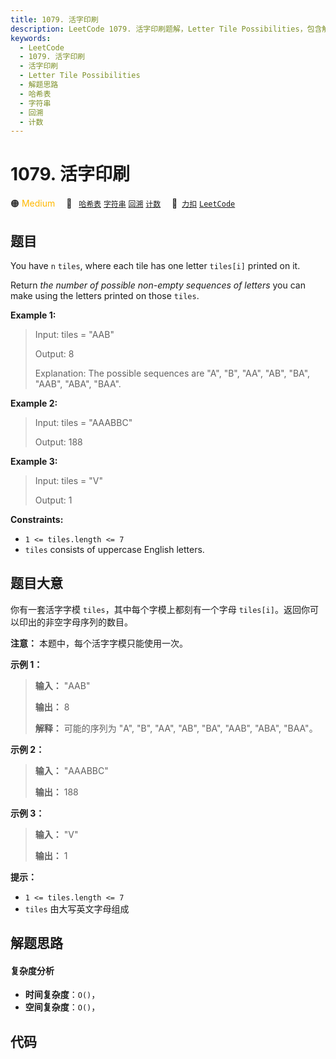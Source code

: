 ```yaml
---
title: 1079. 活字印刷
description: LeetCode 1079. 活字印刷题解，Letter Tile Possibilities，包含解题思路、复杂度分析以及完整的 JavaScript 代码实现。
keywords:
  - LeetCode
  - 1079. 活字印刷
  - 活字印刷
  - Letter Tile Possibilities
  - 解题思路
  - 哈希表
  - 字符串
  - 回溯
  - 计数
---
```


# 1079. 活字印刷

🟠 <font color=#ffb800>Medium</font>&emsp; 🔖&ensp; [`哈希表`](/tag/hash-table.md) [`字符串`](/tag/string.md) [`回溯`](/tag/backtracking.md) [`计数`](/tag/counting.md)&emsp; 🔗&ensp;[`力扣`](https://leetcode.cn/problems/letter-tile-possibilities) [`LeetCode`](https://leetcode.com/problems/letter-tile-possibilities)

## 题目

You have `n`  `tiles`, where each tile has one letter `tiles[i]` printed on
it.

Return _the number of possible non-empty sequences of letters_ you can make
using the letters printed on those `tiles`.



**Example 1:**

> Input: tiles = "AAB"
> 
> Output: 8
> 
> Explanation: The possible sequences are "A", "B", "AA", "AB", "BA", "AAB", "ABA", "BAA".

**Example 2:**

> Input: tiles = "AAABBC"
> 
> Output: 188

**Example 3:**

> Input: tiles = "V"
> 
> Output: 1

**Constraints:**

  * `1 <= tiles.length <= 7`
  * `tiles` consists of uppercase English letters.


## 题目大意

你有一套活字字模 `tiles`，其中每个字模上都刻有一个字母 `tiles[i]`。返回你可以印出的非空字母序列的数目。

**注意：** 本题中，每个活字字模只能使用一次。



**示例 1：**

> 
> 
> 
> 
> 
> **输入：** "AAB"
> 
> **输出：** 8
> 
> **解释：** 可能的序列为 "A", "B", "AA", "AB", "BA", "AAB", "ABA", "BAA"。
> 
> 

**示例 2：**

> 
> 
> 
> 
> 
> **输入：** "AAABBC"
> 
> **输出：** 188
> 
> 

**示例 3：**

> 
> 
> 
> 
> 
> **输入：** "V"
> 
> **输出：** 1



**提示：**

  * `1 <= tiles.length <= 7`
  * `tiles` 由大写英文字母组成


## 解题思路

#### 复杂度分析

- **时间复杂度**：`O()`，
- **空间复杂度**：`O()`，

## 代码

```javascript

```